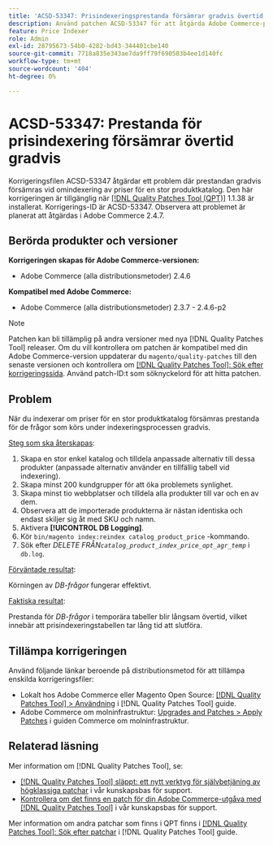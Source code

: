```yaml
---
title: 'ACSD-53347: Prisindexeringsprestanda försämrar gradvis övertid'
description: Använd patchen ACSD-53347 för att åtgärda Adobe Commerce-problemet där prestandan gradvis försämras vid omindexering av priser för en stor produktkatalog.
feature: Price Indexer
role: Admin
exl-id: 28795673-54b0-4282-bd43-344401cbe140
source-git-commit: 7718a835e343ae7da9ff79f690503b4ee1d140fc
workflow-type: tm+mt
source-wordcount: '404'
ht-degree: 0%

---
```


# ACSD-53347: Prestanda för prisindexering försämrar övertid gradvis

Korrigeringsfilen ACSD-53347 åtgärdar ett problem där prestandan gradvis försämras vid omindexering av priser för en stor produktkatalog. Den här korrigeringen är tillgänglig när [[!DNL Quality Patches Tool (QPT)]](/help/announcements/adobe-commerce-announcements/magento-quality-patches-released-new-tool-to-self-serve-quality-patches.md) 1.1.38 är installerat. Korrigerings-ID är ACSD-53347. Observera att problemet är planerat att åtgärdas i Adobe Commerce 2.4.7.

## Berörda produkter och versioner

**Korrigeringen skapas för Adobe Commerce-versionen:**

* Adobe Commerce (alla distributionsmetoder) 2.4.6

**Kompatibel med Adobe Commerce:**

* Adobe Commerce (alla distributionsmetoder) 2.3.7 - 2.4.6-p2

>[!NOTE]
>
>Patchen kan bli tillämplig på andra versioner med nya [!DNL Quality Patches Tool] releaser. Om du vill kontrollera om patchen är kompatibel med din Adobe Commerce-version uppdaterar du `magento/quality-patches` till den senaste versionen och kontrollera om [[!DNL Quality Patches Tool]: Sök efter korrigeringssida](https://experienceleague.adobe.com/tools/commerce-quality-patches/index.html). Använd patch-ID:t som söknyckelord för att hitta patchen.

## Problem

När du indexerar om priser för en stor produktkatalog försämras prestanda för de frågor som körs under indexeringsprocessen gradvis.

<u>Steg som ska återskapas</u>:

1. Skapa en stor enkel katalog och tilldela anpassade alternativ till dessa produkter (anpassade alternativ använder en tillfällig tabell vid indexering).
1. Skapa minst 200 kundgrupper för att öka problemets synlighet.
1. Skapa minst tio webbplatser och tilldela alla produkter till var och en av dem.
1. Observera att de importerade produkterna är nästan identiska och endast skiljer sig åt med SKU och namn.
1. Aktivera **[!UICONTROL DB Logging]**.
1. Kör `bin/magento index:reindex catalog_product_price` -kommando.
1. Sök efter *DELETE FRÅN`catalog_product_index_price_opt_agr_temp`* i `db.log`.

<u>Förväntade resultat</u>:

Körningen av *DB-frågor* fungerar effektivt.

<u>Faktiska resultat</u>:

Prestanda för *DB-frågor* i temporära tabeller blir långsam övertid, vilket innebär att prisindexeringstabellen tar lång tid att slutföra.

## Tillämpa korrigeringen

Använd följande länkar beroende på distributionsmetod för att tillämpa enskilda korrigeringsfiler:

* Lokalt hos Adobe Commerce eller Magento Open Source: [[!DNL Quality Patches Tool] > Användning](https://experienceleague.adobe.com/docs/commerce-operations/tools/quality-patches-tool/usage.html) i [!DNL Quality Patches Tool] guide.
* Adobe Commerce om molninfrastruktur: [Upgrades and Patches > Apply Patches](https://experienceleague.adobe.com/docs/commerce-cloud-service/user-guide/develop/upgrade/apply-patches.html) i guiden Commerce om molninfrastruktur.

## Relaterad läsning

Mer information om [!DNL Quality Patches Tool], se:

* [[!DNL Quality Patches Tool] släppt: ett nytt verktyg för självbetjäning av högklassiga patchar](/help/announcements/adobe-commerce-announcements/magento-quality-patches-released-new-tool-to-self-serve-quality-patches.md) i vår kunskapsbas för support.
* [Kontrollera om det finns en patch för din Adobe Commerce-utgåva med [!DNL Quality Patches Tool]](/help/support-tools/patches-available-in-qpt-tool/check-patch-for-magento-issue-with-magento-quality-patches.md) i vår kunskapsbas för support.

Mer information om andra patchar som finns i QPT finns i [[!DNL Quality Patches Tool]: Sök efter patchar](https://experienceleague.adobe.com/tools/commerce-quality-patches/index.html) i [!DNL Quality Patches Tool] guide.
